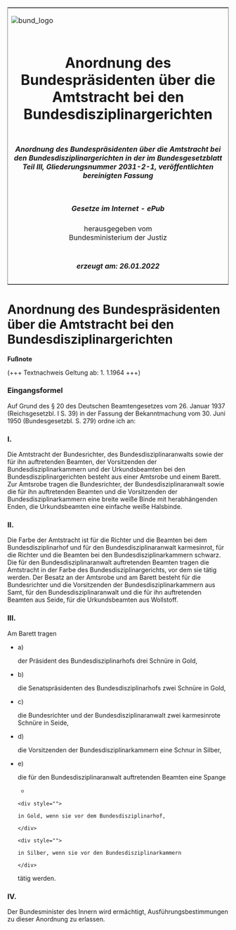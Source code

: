 <span id="DECKBLATT.html"></span>

<table border="0" frame="border" width="100%">

<tr valign="top">

<td align="left">

![bund\_logo](BfJ_2021_Web_de_de.gif)

</td>

<td align="right">

 

</td>

</tr>

<tr align="center" valign="middle">

<td colspan="2">

# Anordnung des Bundespräsidenten über die Amtstracht bei den Bundesdisziplinargerichten

</td>

</tr>

<tr align="center" valign="middle">

<td colspan="2">

##### Anordnung des Bundespräsidenten über die Amtstracht bei den Bundesdisziplinargerichten in der im Bundesgesetzblatt Teil III, Gliederungsnummer 2031-2-1, veröffentlichten bereinigten Fassung

</td>

</tr>

<tr align="center" valign="middle">

<td colspan="2">

  
  

##### Gesetze im Internet - ePub  
  
herausgegeben vom  
Bundesministerium der Justiz

</td>

</tr>

<tr align="center" valign="bottom">

<td colspan="2">

  
  

##### erzeugt am: 26.01.2022

</td>

</tr>

</table>

<span id="BJNR001220953.html"></span>

# Anordnung des Bundespräsidenten über die Amtstracht bei den Bundesdisziplinargerichten

<div>

  
**Fußnote**

<div class="jnhtml">

<div>

<div class="jurAbsatz">

(+++ Textnachweis Geltung ab: 1. 1.1964 +++)

</div>

</div>

</div>

</div>

<span id="BJNR001220953BJNE000100307.html"></span>

### Eingangsformel  

<div>

<div class="jnhtml">

<div>

<div class="jurAbsatz">

Auf Grund des § 20 des Deutschen Beamtengesetzes vom 26. Januar 1937
(Reichsgesetzbl. I S. 39) in der Fassung der Bekanntmachung vom 30. Juni
1950 (Bundesgesetzbl. S. 279) ordne ich an:

</div>

</div>

</div>

</div>

<span id="BJNR001220953BJNE000200307.html"></span>

### I.  

<div>

<div class="jnhtml">

<div>

<div class="jurAbsatz">

Die Amtstracht der Bundesrichter, des Bundesdisziplinaranwalts sowie der
für ihn auftretenden Beamten, der Vorsitzenden der
Bundesdisziplinarkammern und der Urkundsbeamten bei den
Bundesdisziplinargerichten besteht aus einer Amtsrobe und einem Barett.
Zur Amtsrobe tragen die Bundesrichter, der Bundesdisziplinaranwalt sowie
die für ihn auftretenden Beamten und die Vorsitzenden der
Bundesdisziplinarkammern eine breite weiße Binde mit herabhängenden
Enden, die Urkundsbeamten eine einfache weiße Halsbinde.

</div>

</div>

</div>

</div>

<span id="BJNR001220953BJNE000300307.html"></span>

### II.  

<div>

<div class="jnhtml">

<div>

<div class="jurAbsatz">

Die Farbe der Amtstracht ist für die Richter und die Beamten bei dem
Bundesdisziplinarhof und für den Bundesdisziplinaranwalt karmesinrot,
für die Richter und die Beamten bei den Bundesdisziplinarkammern
schwarz. Die für den Bundesdisziplinaranwalt auftretenden Beamten tragen
die Amtstracht in der Farbe des Bundesdisziplinargerichts, vor dem sie
tätig werden. Der Besatz an der Amtsrobe und am Barett besteht für die
Bundesrichter und die Vorsitzenden der Bundesdisziplinarkammern aus
Samt, für den Bundesdisziplinaranwalt und die für ihn auftretenden
Beamten aus Seide, für die Urkundsbeamten aus Wollstoff.

</div>

</div>

</div>

</div>

<span id="BJNR001220953BJNE000400307.html"></span>

### III.  

<div>

<div class="jnhtml">

<div>

<div class="jurAbsatz">

Am Barett tragen

  - a)
    
    <div style="">
    
    der Präsident des Bundesdisziplinarhofs drei Schnüre in Gold,
    
    </div>

  - b)
    
    <div style="">
    
    die Senatspräsidenten des Bundesdisziplinarhofs zwei Schnüre in
    Gold,
    
    </div>

  - c)
    
    <div style="">
    
    die Bundesrichter und der Bundesdisziplinaranwalt zwei karmesinrote
    Schnüre in Seide,
    
    </div>

  - d)
    
    <div style="">
    
    die Vorsitzenden der Bundesdisziplinarkammern eine Schnur in Silber,
    
    </div>

  - e)
    
    <div style="">
    
    die für den Bundesdisziplinaranwalt auftretenden Beamten eine Spange
    
      - 
        
        <div style="">
        
        in Gold, wenn sie vor dem Bundesdisziplinarhof,
        
        </div>
        
        <div style="">
        
        in Silber, wenn sie vor den Bundesdisziplinarkammern
        
        </div>
    
    </div>
    
    <div style="">
    
    tätig werden.
    
    </div>

</div>

</div>

</div>

</div>

<span id="BJNR001220953BJNE000500307.html"></span>

### IV.  

<div>

<div class="jnhtml">

<div>

<div class="jurAbsatz">

Der Bundesminister des Innern wird ermächtigt, Ausführungsbestimmungen
zu dieser Anordnung zu erlassen.

</div>

</div>

</div>

</div>
